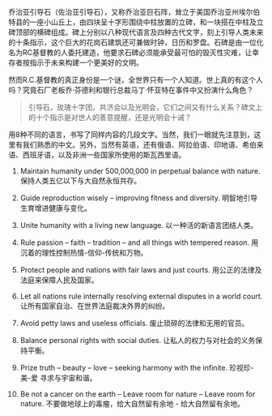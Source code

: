 乔治亚引导石（佐治亚引导石），又称乔治亚巨石阵，耸立于美国乔治亚州埃尔伯特县的一座小山丘上，由四块呈十字形围绕中柱放置的立碑，和一块搭在中柱及立碑顶部的横碑组成。碑上分别以八种现代语言及四种古代文字，刻上引导人类未来的十条指示，这个巨大的花岗石建筑还可兼做时钟，日历和罗盘。石碑是由一位化名为RC基督教的人委托建造，他要求石碑必须能承受最可怕的毁灭性灾难，让幸存者按指示于未来构建一个更美好的文明。

然而R.C.基督教的真正身份是一个谜，全世界只有一个人知道。世上真的有这个人吗？究竟石厂老板乔·芬德利和银行总裁马丁·怀亚特在事件中又扮演什么角色？

> 引导石，玫瑰十字团，共济会以及光明会，它们之间又有什么关系？碑文上的十个指示是对世人的善意提醒，还是光明会十诫？


用8种不同的语言，书写了同样内容的几段文字。当然，我们一眼就先注意到，这里有我们熟悉的中文。另外，当然有英语，还有俄语、阿拉伯语、印地语、希伯来语、西班牙语，以及非洲一些国家所使用的斯瓦西里语。

1. Maintain humanity under 500,000,000 in perpetual balance with nature.
保持人类五亿以下与大自然永恒共存。

2. Guide reproduction wisely – improving fitness and diversity. 
明智地引导生育增进健康与变化。

3. Unite humanity with a living new language. 
以一种活的新语言团结人类。

4. Rule passion – faith – tradition – and all things with tempered reason.
用沉着的理性控制热情-信仰-传统和万物。

5. Protect people and nations with fair laws and just courts. 
用公正的法律及法庭来保障人民及国家。

6. Let all nations rule internally resolving external disputes in a world court. 
让所有国家自治、在世界法庭裁决外界的纠纷。

7. Avoid petty laws and useless officials. 
废止琐碎的法律和无用的官员。

8. Balance personal rights with social duties. 
让私人的权力与对社会的义务保持平衡。

9. Prize truth – beauty – love – seeking harmony with the infinite. 
珍视珍-美-爱 寻求与宇宙和谐。

10. Be not a cancer on the earth – Leave room for nature – Leave room for nature. 
不要做地球上的毒瘤，给大自然留有余地 - 给大自然留有余地。
